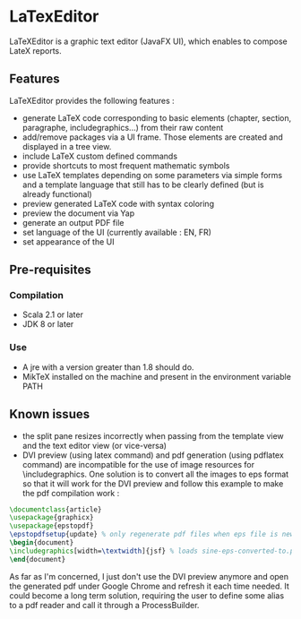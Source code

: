 # LaTexEditor

LaTeXEditor is a graphic text editor (JavaFX UI), which enables to compose LateX reports.

## Features

LaTeXEditor provides the following features :

- generate LaTeX code corresponding to basic elements (chapter, section, paragraphe, includegraphics...) from their raw content
- add/remove packages via a UI frame. Those elements are created and displayed in a tree view.
- include LaTeX custom defined commands
- provide shortcuts to most frequent mathematic symbols
- use LaTeX templates depending on some parameters via simple forms and a template language that still has to be clearly defined (but is already functional)
- preview generated LaTeX code with syntax coloring
- preview the document via Yap
- generate an output PDF file
- set language of the UI (currently available : EN, FR)
- set appearance of the UI

## Pre-requisites

### Compilation

- Scala 2.1 or later
- JDK 8 or later

### Use

- A jre with a version greater than 1.8 should do.
- MikTeX installed on the machine and present in the environment variable PATH

## Known issues

- the split pane resizes incorrectly when passing from the template view and the text editor view (or vice-versa)
- DVI preview (using latex command) and pdf generation (using pdflatex command) are incompatible for the use of image resources for \includegraphics. One solution is to convert all the images to eps format so that it will work for the DVI preview and follow this example to make the pdf compilation work :

```latex
\documentclass{article}
\usepackage{graphicx}
\usepackage{epstopdf}
\epstopdfsetup{update} % only regenerate pdf files when eps file is newer
\begin{document}
\includegraphics[width=\textwidth]{jsf} % loads sine-eps-converted-to.pdf
\end{document}
```

As far as I'm concerned, I just don't use the DVI preview anymore and open the generated pdf under Google Chrome and refresh it each time needed. It could become a long term solution, requiring the user to define some alias to a pdf reader and call it through a ProcessBuilder.
